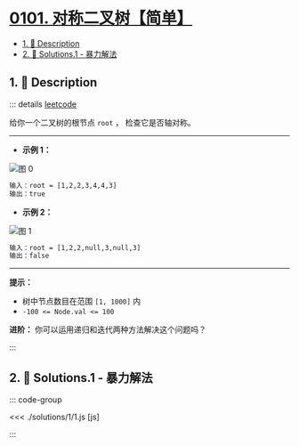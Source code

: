 # [0101. 对称二叉树【简单】](https://github.com/Tdahuyou/TNotes.leetcode/tree/main/notes/0101.%20%E5%AF%B9%E7%A7%B0%E4%BA%8C%E5%8F%89%E6%A0%91%E3%80%90%E7%AE%80%E5%8D%95%E3%80%91)

<!-- region:toc -->

- [1. 📝 Description](#1--description)
- [2. 🎯 Solutions.1 - 暴力解法](#2--solutions1---暴力解法)

<!-- endregion:toc -->

## 1. 📝 Description

::: details [leetcode](https://leetcode.cn/problems/symmetric-tree)

给你一个二叉树的根节点 `root` ， 检查它是否轴对称。

---

- **示例 1：**

![图 0](https://cdn.jsdelivr.net/gh/tnotesjs/imgs@main/2025-08-21-12-24-18.png)

```txt
输入：root = [1,2,2,3,4,4,3]
输出：true
```

- **示例 2：**

![图 1](https://cdn.jsdelivr.net/gh/tnotesjs/imgs@main/2025-08-21-12-24-23.png)

```txt
输入：root = [1,2,2,null,3,null,3]
输出：false
```

---

**提示：**

- 树中节点数目在范围 `[1, 1000]` 内
- `-100 <= Node.val <= 100`

**进阶：** 你可以运用递归和迭代两种方法解决这个问题吗？

:::

## 2. 🎯 Solutions.1 - 暴力解法

::: code-group

<<< ./solutions/1/1.js [js]

:::
